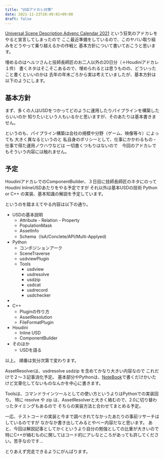 ```yaml
---
title: "USDアドカレ対策"
date: 2021-11-23T20:49:01+09:00
draft: false
---
```


[Universal Scene Description Advenc Calendar 2021](https://qiita.com/advent-calendar/2021/usd) という狂気のアドカレをやると宣言してしまったので
ここ最近準備をしているので、このヤバい取り組みをどうやって乗り越えるかの作戦と
基本方針について書いておこうと思います。

埋めるのはヘルツさんと技師長師匠のお二人以外の20日分（＋Houdiniアドカレ１件）
書くネタはそこそこあるので、埋められるとは思うものの、どういったこと書くといいのかは
去年の年末ごろから実は考えていましたが、基本方針は以下のようにします。

## 基本方針

まず、多くの人はUSDをつかってどのように運用したりパイプラインを構築したらいいのか
知りたいという人もいるかと思いますが、そのあたりは基本書きません。

というのも、パイプライン構築は会社の規模や分野（ゲーム、映像等々）によっても
大きく異なるというのと
私自身のポリシーとして、仕事にかかわるもの・仕事で得た運用ノウハウなどは
一切書くつもりはないので　今回のアドカレでもそういう内容には触れません。

## 予定

HoudiniアドカレでのComponentBuilder、３日目に技師長師匠のネタにのって Houdini InlineUSDあたりをやる予定ですが
それ以外は基本USDの技術 Python or C++ の実装、基本知識の解説を予定しています。

というのを踏まえてやる内容は以下の通り。

* USDの基本説明
  * Attribute - Relation - Property
  * PopulationMask
  * AssetInfo
  * Schema（IsA/Conclete/API/Multi-Applyed)
* Python
  * コンポジションアーク
  * SceneTraverse
  * usdviewPlugin
  * Tools
    * usdview
    * usdresolve
    * usdzip
    * usdcat
    * usdrecord
    * usdchecker
* 
* C++
  * Pluginの作り方
  * AssetResolution
  * FileFormatPlugin
* Houdini
  * Inline USD
  * ComponentBuilder
* そのほか
  * USDを語る

以上。
順番は気分次第で変わります。

AssetResolverは、usdresolve usdzip を含めてかなり大きい内容なので
これだけで２～３記事消化予定。
基本部分やPythonは、[NoteBook](https://fereria.github.io/reincarnation_tech/60_JupyterNotebook/USD/APISchema/USDCollectoinSample/ )で書くだけかいたけど文章化してないものなんかを中心に書きます。

Toolsは、コマンドラインツールとしての使い方というよりはPythonでの実装回り。
特に resolve や zip は、AssetResolverと大きく絡むので、2.0に切り替わったタイミングもあるので
そちらの実装方法と合わせてまとめる予定。

一応、テストコードの実装と今まで調べきれてなかったあたりの事前リサーチはしているのですが
なかなか書き出してみるとやべー内容だなと思います。
あと、今回は解説記事としてかくというより自分の勉強としての比重が大きいので
特にC++が絡むものに関してはコード的にアレなところがあっても許してください。苦手なのです...

とりあえず完走できるようにがんばります。